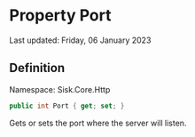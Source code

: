 # Property Port
Last updated: Friday, 06 January 2023

## Definition
Namespace: Sisk.Core.Http

```csharp
public int Port { get; set; }
```

Gets or sets the port where the server will listen.


